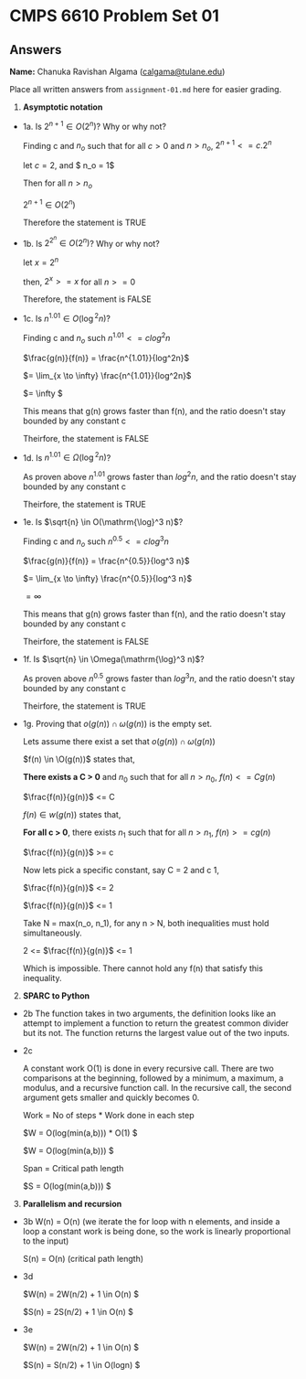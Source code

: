   # CMPS 6610 Problem Set 01
## Answers

**Name:** Chanuka Ravishan Algama (calgama@tulane.edu)


Place all written answers from `assignment-01.md` here for easier grading.

1. **Asymptotic notation**

  - 1a. Is $2^{n+1} \in O(2^n)$? Why or why not?

      Finding c and $n_o$ such that for all $c > 0$ and $n > n_o$,   $2^{n+1} <= c . 2^n$

      let $c = 2$, and $ n_o = 1$

      Then for all $n > n_o$

      $2^{n+1} \in O(2^n)$

      Therefore the statement is TRUE

  - 1b. Is $2^{2^n} \in O(2^n)$? Why or why not?

      let $x = 2^n$

      then, $2^x >= x$ for all $n >= 0$

      Therefore, the statement is FALSE
 
  - 1c. Is $n^{1.01} \in O(\mathrm{\log}^2 n)$?

      Finding c and $n_o$ such $n^{1.01} <= c log^2n$

      $\frac{g(n)}{f(n)} = \frac{n^{1.01}}{log^2n}$

      $= \lim_{x \to \infty} \frac{n^{1.01}}{log^2n}$

      $= \infty $

      This means that g(n) grows faster than f(n), and the ratio doesn't stay bounded by any constant c

      Theirfore, the statement is FALSE

  - 1d. Is $n^{1.01} \in \Omega(\mathrm{\log}^2 n)$?

      As proven above $n^{1.01}$ grows faster than $log^2n$, and the ratio doesn't stay bounded by any constant c

      Theirfore, the statement is TRUE

  - 1e. Is $\sqrt{n} \in O(\mathrm{\log}^3 n)$?

      Finding c and $n_o$ such $n^{0.5} <= c log^3 n$

      $\frac{g(n)}{f(n)} = \frac{n^{0.5}}{log^3 n}$

      $= \lim_{x \to \infty} \frac{n^{0.5}}{log^3 n}$

      $= \infty$

      This means that g(n) grows faster than f(n), and the ratio doesn't stay bounded by any constant c

      Theirfore, the statement is FALSE

  - 1f. Is $\sqrt{n} \in \Omega(\mathrm{\log}^3 n)$?

      As proven above $n^{0.5}$ grows faster than $log^3n$, and the ratio doesn't stay bounded by any constant c

      Theirfore, the statement is TRUE

  - 1g. Proving that $o(g(n)) \cap \omega(g(n))$ is the empty set.

      Lets assume there exist a set that $o(g(n)) \cap \omega(g(n))$

      $f(n) \in \O(g(n))$ states that, 

      **There exists a C > 0** and $n_0$ such that for all $n > n_0$,  $f(n) <= C g(n)$

      $\frac{f(n)}{g(n)}$ <= C

      $f(n) \in w(g(n))$ states that,

      **For all c > 0**, there exists $n_1$ such that for all $n > n_1$,  $f(n) >= c g(n)$

      $\frac{f(n)}{g(n)}$ >= c

      Now lets pick a specific constant, say C = 2 and c 1,

      $\frac{f(n)}{g(n)}$ <= 2

      $\frac{f(n)}{g(n)}$ <= 1

      Take N = max(n_o, n_1), for any n > N, both inequalities must hold simultaneously.

      2 <= $\frac{f(n)}{g(n)}$ <= 1
      
      Which is impossible. There cannot hold any f(n) that satisfy this inequality.




2. **SPARC to Python**

  - 2b The function takes in two arguments, the definition looks like an attempt to implement a function to return the greatest common divider but its not. The function returns the largest value out of the two inputs.

  - 2c

      A constant work O(1) is done in every recursive call. There are two comparisons at the beginning, followed by a minimum, a maximum, a modulus, and a recursive function call. In the recursive call, the second argument gets smaller and quickly becomes 0.

      Work = No of steps * Work done in each step

	  $W = O(log(min(a,b))) * O(1) $

	  $W = O(log(min(a,b))) $

      Span = Critical path length

	  $S = O(log(min(a,b))) $

3. **Parallelism and recursion**

  - 3b W(n) = O(n)  (we iterate the for loop with n elements, and inside a loop a constant work is being done, so the work is linearly proportional to the input)

      S(n) = O(n)   (critical path length)

  - 3d

      $W(n) = 2W(n/2) + 1 \in O(n) $

      $S(n) = 2S(n/2) + 1 \in O(n) $

  - 3e

      $W(n) = 2W(n/2) + 1 \in O(n) $

      $S(n) = S(n/2) + 1 \in O(logn) $

